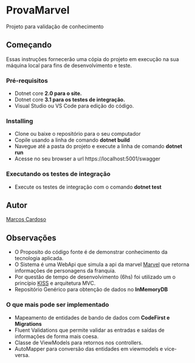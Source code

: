 # ProvaMarvel
Projeto para validação de conhecimento 

## Começando
Essas instruções fornecerão uma cópia do projeto em execução na sua máquina local para fins de desenvolvimento e teste. 

### Pré-requisitos
* Dotnet core **2.0 para o site.**
* Dotnet core **3.1 para os testes de integração.**
* Visual Studio ou VS Code para edição do código.

### Installing
* Clone ou baixe o repositório para o seu computador
* Copile usando a linha de comando **dotnet build**
* Navegue até a pasta do projeto e execute a linha de comando **dotnet run**
* Acesse no seu browser a url https://localhost:5001/swagger

### Executando os testes de integração
* Execute os testes de integração com o comando **dotnet test**

## Autor
[Marcos Cardoso](https://github.com/mec2005)

## Observações
* O Proposito do código fonte é de demonstrar conhecimento da tecnologia aplicada.
* O Sistema é uma WebApi que simula a api da marvel [Marvel](https://developer.marvel.com/docs#!/public) que retorna informações de 
personagens da franquia.
* Por questão de tempo de desenvolvimento (6hs) foi utilizado um o princípio [KISS](https://pt.wikipedia.org/wiki/Princ%C3%ADpio_KISS) e 
arquitetura MVC.
* Repositório Genérico para obtenção de dados no **InMemoryDB**

### O que mais pode ser implementado
* Mapeamento de entidades de bando de dados com **CodeFirst e Migrations**
* Fluent Validations que permite validar as entradas e saídas de informações de forma mais coesa.
* Classe de ViewModels para retornos nos controllers.
* AutoMapper para conversão das entidades em viewmodels e vice-versa.

